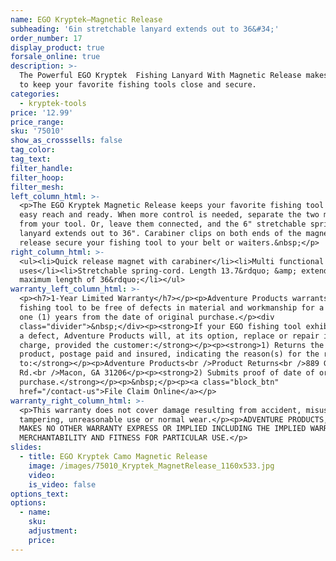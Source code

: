 ```yaml
---
name: EGO Kryptek—Magnetic Release
subheading: '6in stretchable lanyard extends out to 36&#34;'
order_number: 17
display_product: true
forsale_online: true
description: >-
  The Powerful EGO Kryptek  Fishing Lanyard With Magnetic Release makes it easy
  to keep your favorite fishing tools close and secure.
categories:
  - kryptek-tools
price: '12.99'
price_range:
sku: '75010'
show_as_crosssells: false
tag_color:
tag_text:
filter_handle:
filter_hoop:
filter_mesh:
left_column_html: >-
  <p>The EGO Kryptek Magnetic Release keeps your favorite fishing tool within
  easy reach and ready. When more control is needed, separate the two magnets,
  from your tool. Or, leave them connected, and the 6" stretchable spring-cord
  lanyard extends out to 36". Carabiner clips on both ends of the magnetic
  release secure your fishing tool to your belt or waiters.&nbsp;</p>
right_column_html: >-
  <ul><li>Quick release magnet with carabiner</li><li>Multi functional
  uses</li><li>Stretchable spring-cord. Length 13.7&rdquo; &amp; extends to a
  maximum length of 36&rdquo;</li></ul>
warranty_left_column_html: >-
  <p><h7>1-Year Limited Warranty</h7></p><p>Adventure Products warrants your EGO
  fishing tool to be free of defects in material and workmanship for a period of
  one (1) years from the date of original purchase.</p><div
  class="divider">&nbsp;</div><p><strong>If your EGO fishing tool exhibits such
  a defect, Adventure Products will, at its option, replace or repair it without
  charge, provided the customer:</strong></p><p><strong>1) Returns the defective
  product, postage paid and insured, indicating the reason(s) for the return
  to:</strong></p><p>Adventure Products<br />Product Returns<br />889 Guy Paine
  Rd.<br />Macon, GA 31206</p><p><strong>2) Submits proof of date of original
  purchase.</strong></p><p>&nbsp;</p><p><a class="block_btn"
  href="/contact-us">File Claim Online</a></p>
warranty_right_column_html: >-
  <p>This warranty does not cover damage resulting from accident, misuse, abuse,
  tampering, unreasonable use or normal wear.</p><p>ADVENTURE PRODUCTS, INC.
  MAKES NO OTHER WARRANTY EXPRESS OR IMPLIED INCLUDING THE IMPLIED WARRANTIES OF
  MERCHANTABILITY AND FITNESS FOR PARTICULAR USE.</p>
slides:
  - title: EGO Kryptek Camo Magnetic Release
    image: /images/75010_Kryptek_MagnetRelease_1160x533.jpg
    video:
    is_video: false
options_text:
options:
  - name:
    sku:
    adjustment:
    price:
---
```

